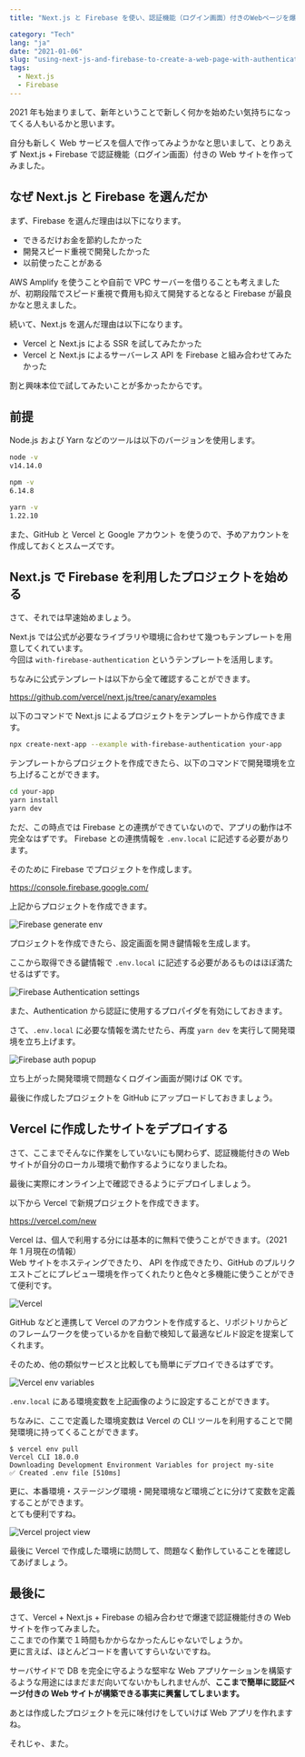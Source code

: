 ```yaml
---
title: "Next.js と Firebase を使い、認証機能（ログイン画面）付きのWebページを爆速で構築する"

category: "Tech"
lang: "ja"
date: "2021-01-06"
slug: "using-next-js-and-firebase-to-create-a-web-page-with-authentication-function"
tags:
  - Next.js
  - Firebase
---
```


2021 年も始まりまして、新年ということで新しく何かを始めたい気持ちになってくる人もいるかと思います。

自分も新しく Web サービスを個人で作ってみようかなと思いまして、とりあえず Next.js + Firebase で認証機能（ログイン画面）付きの Web サイトを作ってみました。

## なぜ Next.js と Firebase を選んだか

まず、Firebase を選んだ理由は以下になります。

- できるだけお金を節約したかった
- 開発スピード重視で開発したかった
- 以前使ったことがある

AWS Amplify を使うことや自前で VPC サーバーを借りることも考えましたが、初期段階でスピード重視で費用も抑えて開発するとなると Firebase が最良かなと思えました。

続いて、Next.js を選んだ理由は以下になります。

- Vercel と Next.js による SSR を試してみたかった
- Vercel と Next.js によるサーバーレス API を Firebase と組み合わせてみたかった

割と興味本位で試してみたいことが多かったからです。

## 前提

Node.js および Yarn などのツールは以下のバージョンを使用します。

```bash
node -v
v14.14.0

npm -v
6.14.8

yarn -v
1.22.10
```

また、GitHub と Vercel と Google アカウント を使うので、予めアカウントを作成しておくとスムーズです。

## Next.js で Firebase を利用したプロジェクトを始める

さて、それでは早速始めましょう。

Next.js では公式が必要なライブラリや環境に合わせて幾つもテンプレートを用意してくれています。  
今回は `with-firebase-authentication` というテンプレートを活用します。

ちなみに公式テンプレートは以下から全て確認することができます。

https://github.com/vercel/next.js/tree/canary/examples

以下のコマンドで Next.js によるプロジェクトをテンプレートから作成できます。

```bash
npx create-next-app --example with-firebase-authentication your-app
```

テンプレートからプロジェクトを作成できたら、以下のコマンドで開発環境を立ち上げることができます。

```bash
cd your-app
yarn install
yarn dev
```

ただ、この時点では Firebase との連携ができていないので、アプリの動作は不完全なはずです。
Firebase との連携情報を `.env.local` に記述する必要があります。

そのために Firebase でプロジェクトを作成します。

https://console.firebase.google.com/

上記からプロジェクトを作成できます。

![Firebase generate env](Firebase-generate-env.png)

プロジェクトを作成できたら、設定画面を開き鍵情報を生成します。

ここから取得できる鍵情報で `.env.local` に記述する必要があるものはほぼ満たせるはずです。

![Firebase Authentication settings](Firebase-Authentication-settings.png)

また、Authentication から認証に使用するプロパイダを有効にしておきます。

さて、`.env.local` に必要な情報を満たせたら、再度 `yarn dev` を実行して開発環境を立ち上げます。

![Firebase auth popup](Firebase-auth-popup.png)

立ち上がった開発環境で問題なくログイン画面が開けば OK です。

最後に作成したプロジェクトを GitHub にアップロードしておきましょう。

## Vercel に作成したサイトをデプロイする

さて、ここまでそんなに作業をしていないにも関わらず、認証機能付きの Web サイトが自分のローカル環境で動作するようになりましたね。

最後に実際にオンライン上で確認できるようにデプロイしましょう。

以下から Vercel で新規プロジェクトを作成できます。

https://vercel.com/new

Vercel は、個人で利用する分には基本的に無料で使うことができます。（2021 年 1 月現在の情報）  
Web サイトをホスティングできたり、 API を作成できたり、GitHub のプルリクエストごとにプレビュー環境を作ってくれたりと色々と多機能に使うことができて便利です。

![Vercel](Vercel-new.png)

GitHub などと連携して Vercel のアカウントを作成すると、リポジトリからどのフレームワークを使っているかを自動で検知して最適なビルド設定を提案してくれます。

そのため、他の類似サービスと比較しても簡単にデプロイできるはずです。

![Vercel env variables](Vercel-env-variables.png)

`.env.local` にある環境変数を上記画像のように設定することができます。

ちなみに、ここで定義した環境変数は Vercel の CLI ツールを利用することで開発環境に持ってくることができます。

```
$ vercel env pull
Vercel CLI 18.0.0
Downloading Development Environment Variables for project my-site
✅ Created .env file [510ms]
```

更に、本番環境・ステージング環境・開発環境など環境ごとに分けて変数を定義することができます。  
とても便利ですね。

![Vercel project view](Vercel-project-view.png)

最後に Vercel で作成した環境に訪問して、問題なく動作していることを確認してあげましょう。

## 最後に

さて、Vercel + Next.js + Firebase の組み合わせで爆速で認証機能付きの Web サイトを作ってみました。  
ここまでの作業で１時間もかからなかったんじゃないでしょうか。  
更に言えば、ほとんどコードを書いてすらいないですね。

サーバサイドで DB を完全に守るような堅牢な Web アプリケーションを構築するような用途にはまだまだ向いてないかもしれませんが、**ここまで簡単に認証ページ付きの Web サイトが構築できる事実に興奮してしまいます。**

あとは作成したプロジェクトを元に味付けをしていけば Web アプリを作れますね。

それじゃ、また。
